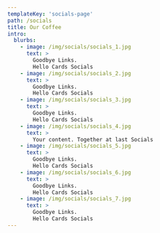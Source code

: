 ```yaml
---
templateKey: 'socials-page'
path: /socials
title: Our Coffee
intro:
  blurbs:
    - image: /img/socials/socials_1.jpg
      text: >
        Goodbye Links.
        Hello Cards Socials
    - image: /img/socials/socials_2.jpg
      text: >
        Goodbye Links.
        Hello Cards Socials
    - image: /img/socials/socials_3.jpg
      text: >
        Goodbye Links.
        Hello Cards Socials
    - image: /img/socials/socials_4.jpg
      text: >
        Your content. Together at last Socials
    - image: /img/socials/socials_5.jpg
      text: >
        Goodbye Links.
        Hello Cards Socials
    - image: /img/socials/socials_6.jpg
      text: >
        Goodbye Links.
        Hello Cards Socials
    - image: /img/socials/socials_7.jpg
      text: >
        Goodbye Links.
        Hello Cards Socials
---
```

